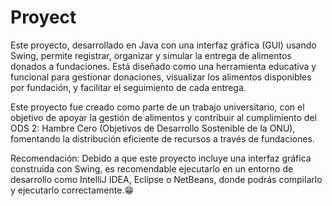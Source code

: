 # Proyect
Este proyecto, desarrollado en Java con una interfaz gráfica (GUI) usando Swing, permite registrar, organizar y simular la entrega de alimentos donados a fundaciones. Está diseñado como una herramienta educativa y funcional para gestionar donaciones, visualizar los alimentos disponibles por fundación, y facilitar el seguimiento de cada entrega.

Este proyecto fue creado como parte de un trabajo universitario, con el objetivo de apoyar la gestión de alimentos y contribuir al cumplimiento del ODS 2: Hambre Cero (Objetivos de Desarrollo Sostenible de la ONU), fomentando la distribución eficiente de recursos a través de fundaciones.

Recomendación: Debido a que este proyecto incluye una interfaz gráfica construida con Swing, es recomendable ejecutarlo en un entorno de desarrollo como IntelliJ IDEA, Eclipse o NetBeans, donde podrás compilarlo y ejecutarlo correctamente.😁
